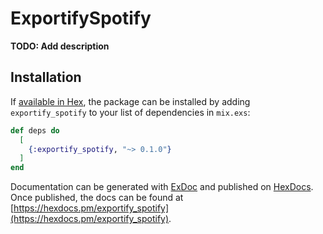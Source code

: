 # ExportifySpotify

**TODO: Add description**

## Installation

If [available in Hex](https://hex.pm/docs/publish), the package can be installed
by adding `exportify_spotify` to your list of dependencies in `mix.exs`:

```elixir
def deps do
  [
    {:exportify_spotify, "~> 0.1.0"}
  ]
end
```

Documentation can be generated with [ExDoc](https://github.com/elixir-lang/ex_doc)
and published on [HexDocs](https://hexdocs.pm). Once published, the docs can
be found at [https://hexdocs.pm/exportify_spotify](https://hexdocs.pm/exportify_spotify).


